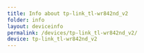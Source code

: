 ```yaml
---
title: Info about tp-link_tl-wr842nd_v2
folder: info
layout: deviceinfo
permalink: /devices/tp-link_tl-wr842nd_v2/
device: tp-link_tl-wr842nd_v2
---
```

